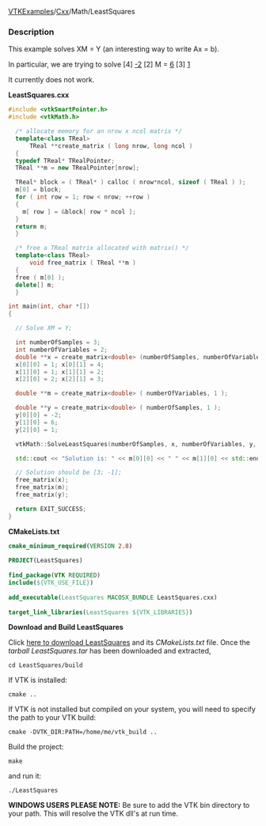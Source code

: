 [VTKExamples](/home/)/[Cxx](/Cxx)/Math/LeastSquares

### Description
This example solves XM = Y (an interesting way to write Ax = b). 

In particular, we are trying to solve
<source lang="text">
[4]     [-2](1)
[2] M = [6](1)
[3]     [1](2)
</source>

It currently does not work.

**LeastSquares.cxx**
```c++
#include <vtkSmartPointer.h>
#include <vtkMath.h>

  /* allocate memory for an nrow x ncol matrix */
  template<class TReal>
      TReal **create_matrix ( long nrow, long ncol )
  {
  typedef TReal* TRealPointer;
  TReal **m = new TRealPointer[nrow];

  TReal* block = ( TReal* ) calloc ( nrow*ncol, sizeof ( TReal ) );
  m[0] = block;
  for ( int row = 1; row < nrow; ++row )
  {
    m[ row ] = &block[ row * ncol ];
  }
  return m;
  }

  /* free a TReal matrix allocated with matrix() */
  template<class TReal>
      void free_matrix ( TReal **m )
  {
  free ( m[0] );
  delete[] m;
  }

int main(int, char *[])
{

  // Solve XM = Y;

  int numberOfSamples = 3;
  int numberOfVariables = 2;
  double **x = create_matrix<double> (numberOfSamples, numberOfVariables);
  x[0][0] = 1; x[0][1] = 4;
  x[1][0] = 1; x[1][1] = 2;
  x[2][0] = 2; x[2][1] = 3;

  double **m = create_matrix<double> ( numberOfVariables, 1 );

  double **y = create_matrix<double> ( numberOfSamples, 1 );
  y[0][0] = -2;
  y[1][0] = 6;
  y[2][0] = 1;

  vtkMath::SolveLeastSquares(numberOfSamples, x, numberOfVariables, y, 1, m);

  std::cout << "Solution is: " << m[0][0] << " " << m[1][0] << std::endl;

  // Solution should be [3; -1];
  free_matrix(x);
  free_matrix(m);
  free_matrix(y);

  return EXIT_SUCCESS;
}
```
**CMakeLists.txt**
```cmake
cmake_minimum_required(VERSION 2.8)
 
PROJECT(LeastSquares)
 
find_package(VTK REQUIRED)
include(${VTK_USE_FILE})
 
add_executable(LeastSquares MACOSX_BUNDLE LeastSquares.cxx)
 
target_link_libraries(LeastSquares ${VTK_LIBRARIES})
```

**Download and Build LeastSquares**

Click [here to download LeastSquares](https://github.com/lorensen/VTKWikiExamplesTarballs/raw/master/LeastSquares.tar) and its *CMakeLists.txt* file.
Once the *tarball LeastSquares.tar* has been downloaded and extracted,
```
cd LeastSquares/build 
```
If VTK is installed:
```
cmake ..
```
If VTK is not installed but compiled on your system, you will need to specify the path to your VTK build:
```
cmake -DVTK_DIR:PATH=/home/me/vtk_build ..
```
Build the project:
```
make
```
and run it:
```
./LeastSquares
```
**WINDOWS USERS PLEASE NOTE:** Be sure to add the VTK bin directory to your path. This will resolve the VTK dll's at run time.

